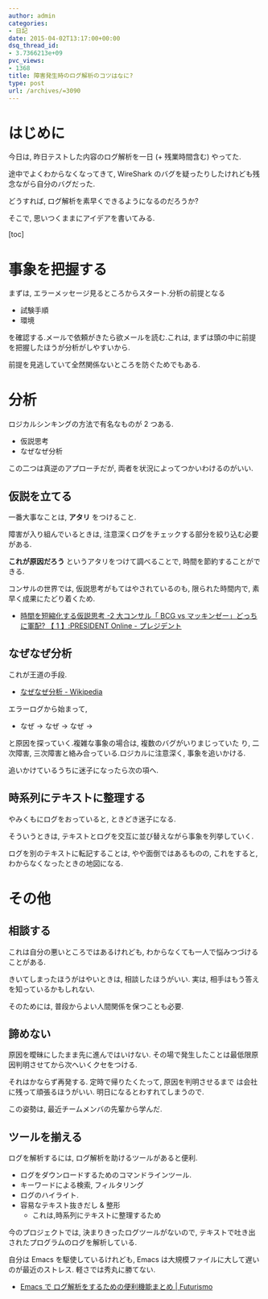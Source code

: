 ```yaml
---
author: admin
categories:
- 日記
date: 2015-04-02T13:17:00+00:00
dsq_thread_id:
- 3.7366213e+09
pvc_views:
- 1368
title: 障害発生時のログ解析のコツはなに?
type: post
url: /archives/=3090
---
```


はじめに
========

今日は, 昨日テストした内容のログ解析を一日 (+ 残業時間含む) やってた.

途中でよくわからなくなってきて, WireShark
のバグを疑ったりしたけれども残念ながら自分のバグだった.

どうすれば, ログ解析を素早くできるようになるのだろうか?

そこで, 思いつくままにアイデアを書いてみる.

\[toc\]

事象を把握する
==============

まずは, エラーメッセージ見るところからスタート.分析の前提となる

-   試験手順
-   環境

を確認する.メールで依頼がきたら欲メールを読む.これは,
まずは頭の中に前提を把握したほうが分析がしやすいから.

前提を見逃していて全然関係ないところを防ぐためでもある.

分析
====

ロジカルシンキングの方法で有名なものが 2 つある.

-   仮説思考
-   なぜなぜ分析

この二つは真逆のアプローチだが, 両者を状況によってつかいわけるのがいい.

仮説を立てる
------------

一番大事なことは, **アタリ** をつけること.

障害が入り組んでいるときは,
注意深くログをチェックする部分を絞り込む必要がある.

**これが原因だろう** というアタリをつけて調べることで,
時間を節約することができる.

コンサルの世界では, 仮説思考がもてはやされているのも, 限られた時間内で,
素早く成果にたどり着くため.

-   [時間を短縮化する仮説思考 -2 大コンサル「 BCG vs
    マッキンゼー」どっちに軍配? 【 1 】:PRESIDENT Online -
    プレジデント](https://president.jp/articles/-/9824)

なぜなぜ分析
------------

これが王道の手段.

-   [なぜなぜ分析 -
    Wikipedia](https://ja.wikipedia.org/wiki/%E3%81%AA%E3%81%9C%E3%81%AA%E3%81%9C%E5%88%86%E6%9E%90)

エラーログから始まって,

-   なぜ -&gt; なぜ -&gt; なぜ -&gt;

と原因を探っていく.複雑な事象の場合は, 複数のバグがいりまじっていた り,
二次障害, 三次障害と絡み合っている.ロジカルに注意深く, 事象を追いかける.

追いかけているうちに迷子になったら次の項へ.

時系列にテキストに整理する
--------------------------

やみくもにログをおっていると, ときどき迷子になる.

そういうときは, テキストとログを交互に並び替えながら事象を列挙していく.

ログを別のテキストに転記することは, やや面倒ではあるものの,
これをすると, わからなくなったときの地図になる.

その他
======

相談する
--------

これは自分の悪いところではあるけれども,
わからなくても一人で悩みつづけることがある.

きいてしまったほうがはやいときは, 相談したほうがいい. 実は,
相手はもう答えを知っているかもしれない.

そのためには, 普段からよい人間関係を保つことも必要.

諦めない
--------

原因を曖昧にしたまま先に進んではいけない.
その場で発生したことは最低限原因判明させてから次へいくクセをつける.

それはかならず再発する. 定時で帰りたくたって, 原因を判明させるまで
は会社に残って頑張るほうがいい. 明日になるとわすれてしまうので.

この姿勢は, 最近チームメンバの先輩から学んだ.

ツールを揃える
--------------

ログを解析するには, ログ解析を助けるツールがあると便利.

-   ログをダウンロードするためのコマンドラインツール.
-   キーワードによる検索, フィルタリング
-   ログのハイライト.
-   容易なテキスト抜きだし & 整形
    -   これは,時系列にテキストに整理するため

今のプロジェクトでは, 決まりきったログツールがないので,
テキストで吐き出されたプログラムのログを解析している.

自分は Emacs を駆使しているけれども, Emacs は大規模ファイルに大して遅い
のが最近のストレス. 軽さでは秀丸に勝てない.

-   [Emacs で ログ解析をするための便利機能まとめ |
    Futurismo](https://futurismo.biz/archives/2853)

